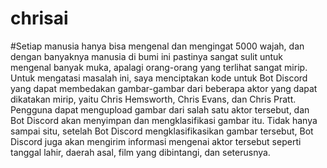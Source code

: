 # chrisai
#Setiap manusia hanya bisa mengenal dan mengingat 5000 wajah, dan dengan banyaknya manusia di bumi ini pastinya sangat sulit untuk mengenal banyak muka, apalagi orang-orang yang terlihat sangat mirip. Untuk mengatasi masalah ini, saya menciptakan kode untuk Bot Discord yang dapat membedakan gambar-gambar dari beberapa aktor yang dapat dikatakan mirip, yaitu Chris Hemsworth, Chris Evans, dan Chris Pratt. Pengguna dapat mengupload gambar dari salah satu aktor tersebut, dan Bot Discord akan menyimpan dan mengklasifikasi gambar itu. Tidak hanya sampai situ, setelah Bot Discord mengklasifikasikan gambar tersebut, Bot Discord juga akan mengirim informasi mengenai aktor tersebut seperti tanggal lahir, daerah asal, film yang dibintangi, dan seterusnya.
